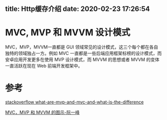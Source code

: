 title: Http缓存介绍
date: 2020-02-23 17:26:54
---

# MVC, MVP 和 MVVM 设计模式

MVC，MVP，MVVM一直都是 GUI 领域常见的设计模式，这三个每个都在各自独特的领域独占一方。例如 MVC 一直都是一些后端应用框架标榜的设计模式，而安卓应用开发更多在使用 MVP 设计模式，而 MVVM 的思想或者 MVVM 的变体一直活跃在现在 Web 前端开发框架中。

# 参考
[stackoverflow what-are-mvp-and-mvc-and-what-is-the-difference](https://stackoverflow.com/questions/2056/what-are-mvp-and-mvc-and-what-is-the-difference)

[MVC，MVP 和 MVVM 的图示-阮一峰](http://www.ruanyifeng.com/blog/2015/02/mvcmvp_mvvm.html)